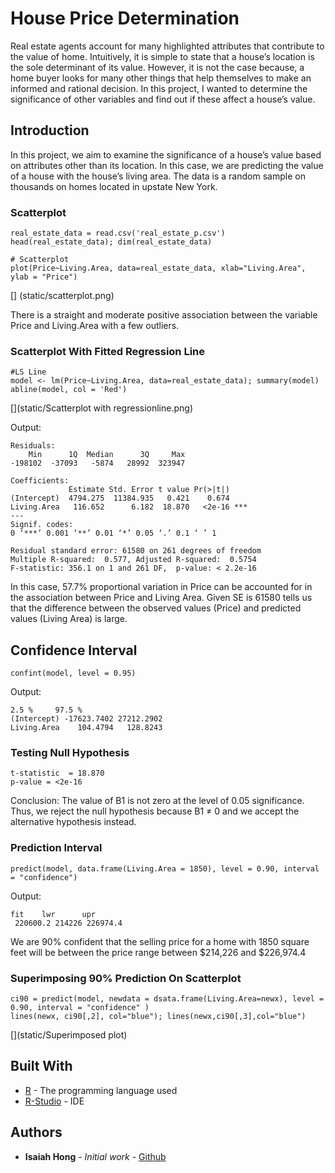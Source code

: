 # House Price Determination

Real estate agents account for many highlighted attributes that contribute to the value of home. Intuitively, it is simple to state that a house’s location is the sole determinant of its value. However, it is not the case because, a home buyer looks for many other things that help themselves to make an informed and rational decision. In this project, I wanted to determine the significance of other variables and find out if these affect a house’s value.

## Introduction

In this project, we aim to examine the significance of a house’s value based on attributes other than its location. In this case, we are predicting the value of a house with the house’s living area. The data is a random sample on thousands on homes located in upstate New York.  

### Scatterplot 
```
real_estate_data = read.csv('real_estate_p.csv')
head(real_estate_data); dim(real_estate_data)

# Scatterplot
plot(Price~Living.Area, data=real_estate_data, xlab="Living.Area", ylab = "Price")

```
[] (static/scatterplot.png)

There is a straight and moderate positive association between the variable Price and Living.Area with a few outliers.

### Scatterplot With Fitted Regression Line
```
#LS Line
model <- lm(Price~Living.Area, data=real_estate_data); summary(model)
abline(model, col = 'Red')
```

[](static/Scatterplot with regressionline.png)

Output:
```
Residuals:
    Min      1Q  Median      3Q     Max 
-198102  -37093   -5874   28992  323947 

Coefficients:
             Estimate Std. Error t value Pr(>|t|)    
(Intercept)  4794.275  11384.935   0.421    0.674    
Living.Area   116.652      6.182  18.870   <2e-16 ***
---
Signif. codes:  
0 ‘***’ 0.001 ‘**’ 0.01 ‘*’ 0.05 ‘.’ 0.1 ‘ ’ 1

Residual standard error: 61580 on 261 degrees of freedom
Multiple R-squared:  0.577,	Adjusted R-squared:  0.5754 
F-statistic: 356.1 on 1 and 261 DF,  p-value: < 2.2e-16
```

In this case, 57.7% proportional variation in Price can be accounted for in the association between Price and Living Area. Given SE is 61580 tells us that the difference between the observed values (Price) and predicted values (Living Area) is large.

## Confidence Interval

```
confint(model, level = 0.95)
```

Output:
```
2.5 %     97.5 %
(Intercept) -17623.7402 27212.2902
Living.Area    104.4794   128.8243

```

### Testing Null Hypothesis

```
t-statistic  = 18.870
p-value = <2e-16
```
Conclusion: The value of B1 is not zero at the level of 0.05 significance. Thus, we reject the null hypothesis because B1 ≠ 0 and we accept the alternative hypothesis instead. 

### Prediction Interval

```
predict(model, data.frame(Living.Area = 1850), level = 0.90, interval = "confidence")

```

Output:
```
fit    lwr      upr
 220600.2 214226 226974.4

```
We are 90% confident that the selling price for a home with 1850 square feet will be between the price range between $214,226 and $226,974.4


### Superimposing 90% Prediction On Scatterplot
```
ci90 = predict(model, newdata = dsata.frame(Living.Area=newx), level = 0.90, interval = "confidence" )
lines(newx, ci90[,2], col="blue"); lines(newx,ci90[,3],col="blue")

```

[](static/Superimposed plot)


## Built With

* [R](https://www.r-project.org/) - The programming language used
* [R-Studio](https://www.rstudio.com/) - IDE 

## Authors

* **Isaiah Hong** - *Initial work* - [Github](https://github.com/isaiahhonggitws126)



